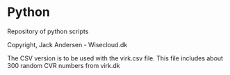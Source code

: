 # Python
Repository of python scripts

Copyright, Jack Andersen - Wisecloud.dk

The CSV version is to be used with the virk.csv file.
This file includes about 300 random CVR numbers from virk.dk
